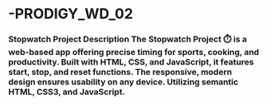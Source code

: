 # -PRODIGY_WD_02
### Stopwatch Project Description  The Stopwatch Project ⏱️ is a web-based app offering precise timing for sports, cooking, and productivity. Built with HTML, CSS, and JavaScript, it features start, stop, and reset functions. The responsive, modern design ensures usability on any device. Utilizing semantic HTML, CSS3, and JavaScript.
